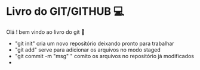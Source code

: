 # Livro do GIT/GITHUB :computer: #

Olá ! bem vindo ao livro do git :wave:

- "git init"  cria um novo repositório deixando pronto para trabalhar
- "git add" serve para adicionar os arquivos no modo staged
- "git commit -m "msg" " comito os arquivos no repositório já modificados
- 